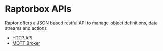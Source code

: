 # Raptorbox APIs

Raptor offers a JSON based restful API to manage object definitions, data streams and actions

* [HTTP API](docs/pages/documentation/api-docs/http.md)
* [MQTT Broker](docs/pages/documentation/api-docs/mqtt.md)



